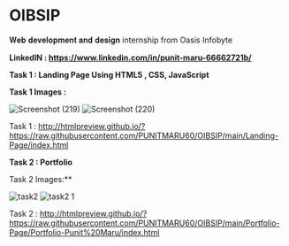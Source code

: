 # OIBSIP
𝐖𝐞𝐛 𝐝𝐞𝐯𝐞𝐥𝐨𝐩𝐦𝐞𝐧𝐭 𝐚𝐧𝐝 𝐝𝐞𝐬𝐢𝐠𝐧 internship from Oasis Infobyte

**LinkedIN : https://www.linkedin.com/in/punit-maru-66662721b/**




**Task 1 : Landing Page Using HTML5 , CSS, JavaScript**

**Task 1 Images :**

![Screenshot (219)](https://user-images.githubusercontent.com/78813264/225548990-13b05e43-b722-49ed-b4a2-11480e2f8b4c.png)
![Screenshot (220)](https://user-images.githubusercontent.com/78813264/225549004-907d1bed-b2bf-4258-b8c7-bbb568d0e1fb.png)

Task 1 : http://htmlpreview.github.io/?https://raw.githubusercontent.com/PUNITMARU60/OIBSIP/main/Landing-Page/index.html



**Task 2 : Portfolio**

Task 2 Images:**


![task2](https://user-images.githubusercontent.com/78813264/226700503-9c520de4-5bfe-4661-9329-f86f60d61507.PNG)
![task2 1](https://user-images.githubusercontent.com/78813264/226700567-8d4d1ecb-fec7-4bd2-8b48-22976e8039e2.PNG)

Task 2 : http://htmlpreview.github.io/?https://raw.githubusercontent.com/PUNITMARU60/OIBSIP/main/Portfolio-Page/Portfolio-Punit%20Maru/index.html

